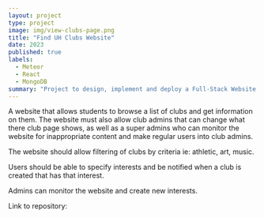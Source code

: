 ```yaml
---
layout: project
type: project
image: img/view-clubs-page.png
title: "Find UH Clubs Website"
date: 2023
published: true
labels:
  - Meteor
  - React
  - MongoDB
summary: "Project to design, implement and deploy a Full-Stack Website for finding UH Clubs"
---
```


A website that allows students to browse a list of clubs and get information on them. The website must also allow club admins that can change what there club page shows, as well as a super admins who can monitor the website for inappropriate content and make regular users into club admins.

The website should allow filtering of clubs by criteria ie: athletic, art, music.

Users should be able to specify interests and be notified when a club is created that has that interest.

Admins can monitor the website and create new interests.


Link to repository: <a href="https://finduhclub.github.io/"><i class="large github icon "></i></a>
